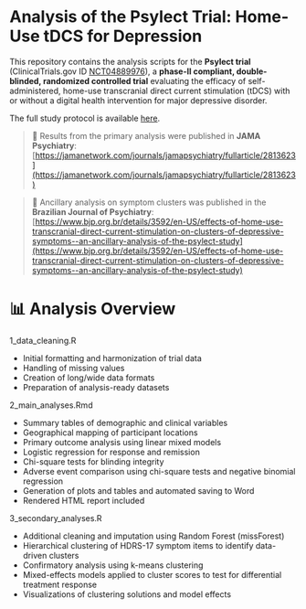 # Analysis of the Psylect Trial: Home-Use tDCS for Depression

This repository contains the analysis scripts for the **Psylect trial** (ClinicalTrials.gov ID [NCT04889976](https://clinicaltrials.gov/ct2/show/NCT04889976)), a **phase-II compliant, double-blinded, randomized controlled trial** evaluating the efficacy of self-administered, home-use transcranial direct current stimulation (tDCS) with or without a digital health intervention for major depressive disorder.

The full study protocol is available [here](https://www.tandfonline.com/doi/10.1080/14737175.2022.2083959).

> 📄 Results from the primary analysis were published in **JAMA Psychiatry**:  
> [https://jamanetwork.com/journals/jamapsychiatry/fullarticle/2813623](https://jamanetwork.com/journals/jamapsychiatry/fullarticle/2813623)

> 📄 Ancillary analysis on symptom clusters was published in the **Brazilian Journal of Psychiatry**:  
> [https://www.bjp.org.br/details/3592/en-US/effects-of-home-use-transcranial-direct-current-stimulation-on-clusters-of-depressive-symptoms--an-ancillary-analysis-of-the-psylect-study](https://www.bjp.org.br/details/3592/en-US/effects-of-home-use-transcranial-direct-current-stimulation-on-clusters-of-depressive-symptoms--an-ancillary-analysis-of-the-psylect-study)

# 📊 Analysis Overview
1_data_cleaning.R
- Initial formatting and harmonization of trial data
- Handling of missing values
- Creation of long/wide data formats
- Preparation of analysis-ready datasets

2_main_analyses.Rmd
- Summary tables of demographic and clinical variables
- Geographical mapping of participant locations
- Primary outcome analysis using linear mixed models
- Logistic regression for response and remission
- Chi-square tests for blinding integrity
- Adverse event comparison using chi-square tests and negative binomial regression
- Generation of plots and tables and automated saving to Word
- Rendered HTML report included

3_secondary_analyses.R
- Additional cleaning and imputation using Random Forest (missForest)
- Hierarchical clustering of HDRS-17 symptom items to identify data-driven clusters
- Confirmatory analysis using k-means clustering
- Mixed-effects models applied to cluster scores to test for differential treatment response
- Visualizations of clustering solutions and model effects


